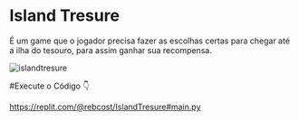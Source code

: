 # Island Tresure

É um game que o jogador precisa fazer as escolhas certas para chegar até a ilha do tesouro, para assim ganhar sua recompensa.

![islandtresure](images/islandtresure.png)

#Execute o Código 👇

https://replit.com/@rebcost/IslandTresure#main.py
